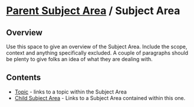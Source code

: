 # [Parent Subject Area](../README.md) / Subject Area

## Overview

Use this space to give an overview of the Subject Area. Include the scope, context and anything specifically excluded. A couple of paragraphs should be plenty to give folks an idea of what they are dealing with.

## Contents

* [Topic](./topic.md) - links to a topic within the Subject Area
* [Child Subject Area](./child_subject/README.md) - Links to a Subject Area contained within this one.

